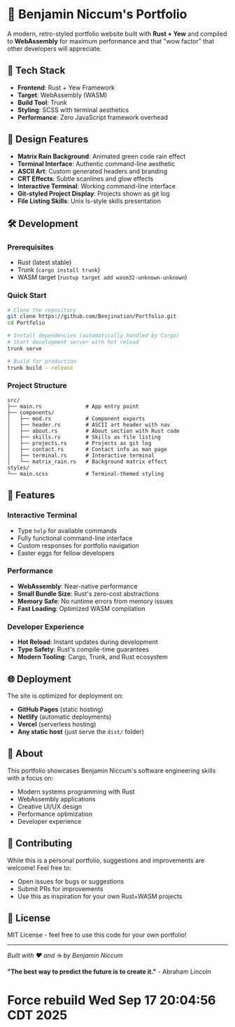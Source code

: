 # 🦀 Benjamin Niccum's Portfolio

A modern, retro-styled portfolio website built with **Rust + Yew** and compiled to **WebAssembly** for maximum performance and that "wow factor" that other developers will appreciate.

## 🚀 Tech Stack

- **Frontend**: Rust + Yew Framework
- **Target**: WebAssembly (WASM)
- **Build Tool**: Trunk
- **Styling**: SCSS with terminal aesthetics
- **Performance**: Zero JavaScript framework overhead

## 🎨 Design Features

- **Matrix Rain Background**: Animated green code rain effect
- **Terminal Interface**: Authentic command-line aesthetic
- **ASCII Art**: Custom generated headers and branding
- **CRT Effects**: Subtle scanlines and glow effects
- **Interactive Terminal**: Working command-line interface
- **Git-styled Project Display**: Projects shown as git log
- **File Listing Skills**: Unix ls-style skills presentation

## 🛠️ Development

### Prerequisites
- Rust (latest stable)
- Trunk (`cargo install trunk`)
- WASM target (`rustup target add wasm32-unknown-unknown`)

### Quick Start

```bash
# Clone the repository
git clone https://github.com/Benjination/Portfolio.git
cd Portfolio

# Install dependencies (automatically handled by Cargo)
# Start development server with hot reload
trunk serve

# Build for production
trunk build --release
```

### Project Structure

```
src/
├── main.rs              # App entry point
├── components/
│   ├── mod.rs           # Component exports
│   ├── header.rs        # ASCII art header with nav
│   ├── about.rs         # About section with Rust code
│   ├── skills.rs        # Skills as file listing
│   ├── projects.rs      # Projects as git log
│   ├── contact.rs       # Contact info as man page
│   ├── terminal.rs      # Interactive terminal
│   └── matrix_rain.rs   # Background matrix effect
styles/
└── main.scss            # Terminal-themed styling
```

## 🎯 Features

### Interactive Terminal
- Type `help` for available commands
- Fully functional command-line interface
- Custom responses for portfolio navigation
- Easter eggs for fellow developers

### Performance
- **WebAssembly**: Near-native performance
- **Small Bundle Size**: Rust's zero-cost abstractions
- **Memory Safe**: No runtime errors from memory issues
- **Fast Loading**: Optimized WASM compilation

### Developer Experience
- **Hot Reload**: Instant updates during development
- **Type Safety**: Rust's compile-time guarantees
- **Modern Tooling**: Cargo, Trunk, and Rust ecosystem

## 🌐 Deployment

The site is optimized for deployment on:
- **GitHub Pages** (static hosting)
- **Netlify** (automatic deployments)
- **Vercel** (serverless hosting)
- **Any static host** (just serve the `dist/` folder)

## 📝 About

This portfolio showcases Benjamin Niccum's software engineering skills with a focus on:
- Modern systems programming with Rust
- WebAssembly applications
- Creative UI/UX design
- Performance optimization
- Developer experience

## 🤝 Contributing

While this is a personal portfolio, suggestions and improvements are welcome! Feel free to:
- Open issues for bugs or suggestions
- Submit PRs for improvements
- Use this as inspiration for your own Rust+WASM projects

## 📄 License

MIT License - feel free to use this code for your own portfolio!

---

*Built with ❤️ and ☕ by Benjamin Niccum*

**"The best way to predict the future is to create it."** - Abraham Lincoln
# Force rebuild Wed Sep 17 20:04:56 CDT 2025
